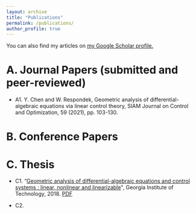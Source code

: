 ```yaml
---
layout: archive
title: "Publications"
permalink: /publications/
author_profile: true
---
```



  You can also find my articles on <u><a href="https://scholar.google.com/citations?user=xTOD5hAAAAAJ&hl=en&authuser=1#">my Google Scholar profile</a>.</u>


A. Journal Papers (submitted and peer-reviewed)
======
* A1. Y. Chen and W. Respondek, Geometric analysis of differential-algebraic equations via linear control theory, SIAM Journal on Control and Optimization, 59 (2021), pp. 103-130.
 

B.  Conference Papers
======
 

C. Thesis
======
* C1. “[Geometric analysis of differential-algebraic equations and control systems : linear, nonlinear and linearizable](http://chenyahao.github.io/publications/C1_Geo)", Georgia Institute of Technology, 2018. [PDF](http://chenyahao.github.io/files/paper1.pdf)

* C2.  